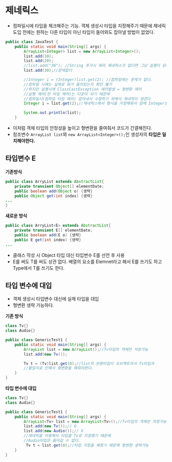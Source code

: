 # 제네릭스
* 컴파일시에 타입을 체크해주는 기능. 객체 생성시 타입을 지정해주기 때문에 제네릭 도입 전에는 원하는 다른 타입이 아닌 타입이 들어와도 잡아낼 방법이 없었다.
```java
public class JavaTest {
    public static void main(String[] args) {
        ArrayList<Integer> list = new ArrayList<Integer>();
        list.add(10);
        list.add(20);
        //list.add("30"); //String 추가시 에러 제네릭스가 없다면 그냥 실행이 된다
        list.add(30);//문제없다

        //Integer i = (Integer)list.get(2); //컴파일에는 문제가 없다.
        //컴파일 시에는 실제로 뭐가 들어있는지 확인 불가
        //하지만 실행시에 ClassCastException 에러발생 = 형변환 에러
        //실행 에러(런 타임 에러)는 다운이 되기 때문에
        //컴파일시(컴파일 타임 에러) 잡아내서 수정하기 위해서 제네릭이 생겼다
        Integer i = list.get(2);//제네릭스에서 형식을 지정해줘서 앞에 Integer생략 가능

        System.out.println(list);
    }
```
* 이처럼 객체 타입의 안정성을 높이고 형변환을 줄여줘서 코드가 간결해진다.
* 참조변수 `ArrayList list`와 `new ArrayList<Integer>();`인 생성자의 **타입은 일치해야한다.**

## 타입변수 E
**기존방식**
```java
public class ArryList extends AbstractList{
    private transient Object[] elementDate;
    public boolean add(Object o) {생략}
    public Object get(int index) {생략}
...
}
```
**새로운 방식**
```java
public class ArryList<E> extends AbstractList{
    private transient E[] elementDate;
    public boolean add(E o) {생략}
    public E get(int index) {생략}
...
```
* 클래스 작성 시 Object 타입 대신 타입변수 E를 선언 후 사용
* E를 써도 T를 써도 상관 없다. 배열의 요소를 Elemnet라고 해서 E를 쓰기도 하고 Type에서 T를 쓰기도 한다.
## 타입 변수에 대입
* 객체 생성시 타입변수 대신에 실제 타입을 대입
* 형변환 생략 가능하다.  

**기존 방식**
```java
class Tv{}
class Audio{}

public class GenericTest1 {
    public static void main(String[] args) {
        ArrayList list = new ArrayList();//Tv타입의 객체만 저장가능
        list.add(new Tv());

        Tv t = (Tv)list.get(0);//list의 반환타입이 오브젝트라서 Tv타입과
        //불일치로 인해서 형변환을 해줘야한다.
    }
}
```

**타입 변수에 대입**
```java
class Tv{}
class Audio{}

public class GenericTest1 {
    public static void main(String[] args) {
        ArrayList<Tv> list = new ArrayList<Tv>();//Tv타입의 객체만 저장가능
        list.add(new Tv());// O
        list.add(new Audio());// X
        //제네릭을 이용해서 타입을 Tv로 지정했기 때문에
        //Audio타입은 들어갈 수 없다.
         Tv t = list.get(0);//타입 지정을 해줬기 때문에 형변환 생략가능
    }
}
```



